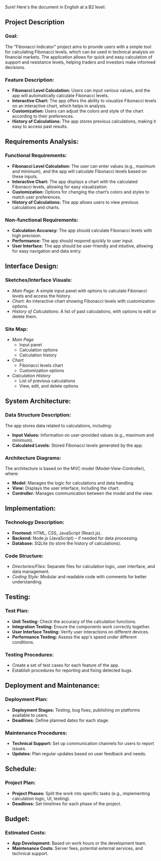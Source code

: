 Sure! Here's the document in English at a B2 level:

## Project Description

### Goal:

The "Fibonacci Indicator" project aims to provide users with a simple tool for calculating Fibonacci levels, which can be used in technical analysis on financial markets. The application allows for quick and easy calculation of support and resistance levels, helping traders and investors make informed decisions.

### Feature Description:

- **Fibonacci Level Calculation:** Users can input various values, and the app will automatically calculate Fibonacci levels.
- **Interactive Chart:** The app offers the ability to visualize Fibonacci levels on an interactive chart, which helps in analysis.
- **Customization:** Users can adjust the colors and style of the chart according to their preferences.
- **History of Calculations:** The app stores previous calculations, making it easy to access past results.

## Requirements Analysis:

### Functional Requirements:

- **Fibonacci Level Calculation:** The user can enter values (e.g., maximum and minimum), and the app will calculate Fibonacci levels based on these inputs.
- **Interactive Chart:** The app displays a chart with the calculated Fibonacci levels, allowing for easy visualization.
- **Customization:** Options for changing the chart’s colors and styles to match user preferences.
- **History of Calculations:** The app allows users to view previous calculations and charts.

### Non-functional Requirements:

- **Calculation Accuracy:** The app should calculate Fibonacci levels with high precision.
- **Performance:** The app should respond quickly to user input.
- **User Interface:** The app should be user-friendly and intuitive, allowing for easy navigation and data entry.

## Interface Design:

### Sketches/Interface Visuals:

- _Main Page:_ A simple input panel with options to calculate Fibonacci levels and access the history.
- _Chart:_ An interactive chart showing Fibonacci levels with customization options.
- _History of Calculations:_ A list of past calculations, with options to edit or delete them.

### Site Map:

- _Main Page_
  - Input panel
  - Calculation options
  - Calculation history
- _Chart_
  - Fibonacci levels chart
  - Customization options
- _Calculation History_
  - List of previous calculations
  - View, edit, and delete options

## System Architecture:

### Data Structure Description:

The app stores data related to calculations, including:

- **Input Values:** Information on user-provided values (e.g., maximum and minimum).
- **Calculated Levels:** Stored Fibonacci levels generated by the app.

### Architecture Diagrams:

The architecture is based on the MVC model (Model-View-Controller), where:

- **Model:** Manages the logic for calculations and data handling.
- **View:** Displays the user interface, including the chart.
- **Controller:** Manages communication between the model and the view.

## Implementation:

### Technology Description:

- **Frontend:** HTML, CSS, JavaScript (React.js).
- **Backend:** Node.js (JavaScript) – if needed for data processing.
- **Database:** SQLite (to store the history of calculations).

### Code Structure:

- _Directories/Files_: Separate files for calculation logic, user interface, and data management.
- _Coding Style_: Modular and readable code with comments for better understanding.

## Testing:

### Test Plan:

- **Unit Testing:** Check the accuracy of the calculation functions.
- **Integration Testing:** Ensure the components work correctly together.
- **User Interface Testing:** Verify user interactions on different devices.
- **Performance Testing:** Assess the app's speed under different conditions.

### Testing Procedures:

- Create a set of test cases for each feature of the app.
- Establish procedures for reporting and fixing detected bugs.

## Deployment and Maintenance:

### Deployment Plan:

- **Deployment Stages:** Testing, bug fixes, publishing on platforms available to users.
- **Deadlines:** Define planned dates for each stage.

### Maintenance Procedures:

- **Technical Support:** Set up communication channels for users to report issues.
- **Updates:** Plan regular updates based on user feedback and needs.

## Schedule:

### Project Plan:

- **Project Phases:** Split the work into specific tasks (e.g., implementing calculation logic, UI, testing).
- **Deadlines:** Set timelines for each phase of the project.

## Budget:

### Estimated Costs:

- **App Development:** Based on work hours or the development team.
- **Maintenance Costs:** Server fees, potential external services, and technical support.
